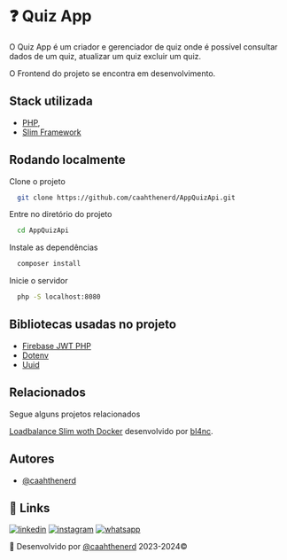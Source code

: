 
# ❓ Quiz App

O Quiz App é um criador e gerenciador de quiz onde é possível consultar dados de um quiz, atualizar um quiz  excluir um quiz.

O Frontend do projeto se encontra em desenvolvimento.


## Stack utilizada

- [PHP](https://www.php.net/),
- [Slim Framework](https://www.slimframework.com/docs/v3/)


## Rodando localmente

Clone o projeto

```bash
  git clone https://github.com/caahthenerd/AppQuizApi.git
```

Entre no diretório do projeto

```bash
  cd AppQuizApi
```

Instale as dependências

```bash
  composer install
```

Inicie o servidor

```bash
  php -S localhost:8080
```


## Bibliotecas usadas no projeto

 - [Firebase JWT PHP](https://github.com/firebase/php-jwt)
 - [Dotenv](https://github.com/vlucas/phpdotenv)
 - [Uuid](https://github.com/ramsey/uuid)


## Relacionados

Segue alguns projetos relacionados

[Loadbalance Slim woth Docker](https://github.com/bl4nc/php-fpm-slim-loadbalance) desenvolvido por [bl4nc](https://github.com/bl4nc).
## Autores

- [@caahthenerd](https://github.com/caahthenerd)


## 🔗 Links
[![linkedin](https://img.shields.io/badge/linkedin-0A66C2?style=for-the-badge&logo=linkedin&logoColor=white)](https://www.linkedin.com/in/carolaynesantsilva/)
[![instagram](https://img.shields.io/badge/instagram-E4405F?style=for-the-badge&logo=instagram&logoColor=white)](https://www.instagram.com/caahthenerd/)
[![whatsapp](https://img.shields.io/badge/whatsapp-25D366?style=for-the-badge&logo=whatsapp&logoColor=white)](https://wa.me/message/2G6RA73IJWW3H1)



🌟 Desenvolvido por [@caahthenerd](https://github.com/caahthenerd) 2023-2024©

